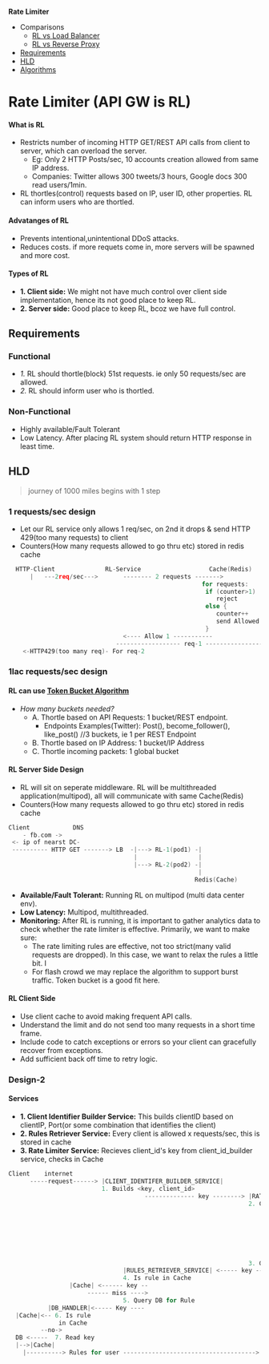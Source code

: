 **Rate Limiter**
- Comparisons
  - [RL vs Load Balancer](#vs1)
  - [RL vs Reverse Proxy](#vs2)
- [Requirements](#r)
- [HLD](#h)
- [Algorithms](#a)

# Rate Limiter (API GW is RL)
#### What is RL
- Restricts number of incoming HTTP GET/REST API calls from client to server, which can overload the server.
  - Eg: Only 2 HTTP Posts/sec, 10 accounts creation allowed from same IP address.
  - Companies: Twitter allows 300 tweets/3 hours, Google docs 300 read users/1min.
- RL thortles(control) requests based on IP, user ID, other properties. RL can inform users who are thortled.
#### Advatanges of RL
- Prevents intentional,unintentional DDoS attacks.
- Reduces costs. if more requets come in, more servers will be spawned and more cost.
#### Types of RL
- **1. Client side:** We might not have much control over client side implementation, hence its not good place to keep RL.
- **2. Server side:** Good place to keep RL, bcoz we have full control.

<a name=r></a>
## Requirements
### Functional
- _1._ RL should thortle(block) 51st requests. ie only 50 requests/sec are allowed.
- _2._ RL should inform user who is thortled.
### Non-Functional
- Highly available/Fault Tolerant
- Low Latency. After placing RL system should return HTTP response in least time.

<a name=h></a>
## HLD
> journey of 1000 miles begins with 1 step
### 1 requests/sec design
- Let our RL service only allows 1 req/sec, on 2nd it drops & send HTTP 429(too many requests) to client
- Counters(How many requests allowed to go thru etc) stored in redis cache
```c                     
  HTTP-Client              RL-Service                   Cache(Redis)
      |   ---2req/sec--->       -------- 2 requests ------->
                                                      for requests:
                                                       if (counter>1)
                                                          reject
                                                       else {
                                                          counter++
                                                          send Allowed
                                                       }
                                <---- Allow 1 -----------
                              ------------------ req-1 -------------------> Application_Server
    <-HTTP429(too many req)- For req-2
```
### 1lac requests/sec design
#### RL can use **[Token Bucket Algorithm](https://github.com/amitkumar50/pvt-research/blob/master/Projects/3.Clear2Pay/Projects/2.LeakyBucket_TokenBucket_RTShaper/README.md)**
- _How many buckets needed?_ 
  - A. Thortle based on API Requests: 1 bucket/REST endpoint.
    - Endpoints Examples(Twitter): Post(), become_follower(), like_post()   //3 buckets, ie 1 per REST Endpoint
  - B. Thortle based on IP Address: 1 bucket/IP Address
  - C. Thortle incoming packets: 1 global bucket
#### RL Server Side Design
- RL will sit on seperate middleware. RL will be multithreaded application(multipod), all will communicate with same Cache(Redis)
- Counters(How many requests allowed to go thru etc) stored in redis cache
```c
Client            DNS
    - fb.com ->
 <- ip of nearst DC-
 ---------- HTTP GET -------> LB  -|---> RL-1(pod1) -|
                                   |                 |
                                   |---> RL-2(pod2) -|
                                                     |
                                                    Redis(Cache)
```
- **Available/Fault Tolerant:** Running RL on multipod (multi data center env).
- **Low Latency:** Multipod, multithreaded.
- **Monitoring:** After RL is running, it is important to gather analytics data to check whether the rate limiter is effective. Primarily, we want to make sure:
  - The rate limiting rules are effective, not too strict(many valid requests are dropped). In this case, we want to relax the rules a little bit. I
  - For flash crowd we may replace the algorithm to support burst traffic. Token bucket is a good fit here.
#### RL Client Side
- Use client cache to avoid making frequent API calls.
- Understand the limit and do not send too many requests in a short time frame.
- Include code to catch exceptions or errors so your client can gracefully recover from exceptions.
- Add sufficient back off time to retry logic.

### Design-2
#### Services
- **1. Client Identifier Builder Service:** This builds clientID based on clientIP, Port(or some combination that identifies the client)
- **2. Rules Retriever Service:** Every client is allowed x requests/sec, this is stored in cache
- **3. Rate Limiter Service:** Recieves client_id's key from client_id_builder service, checks in Cache
```c
Client    internet        
      -----request------> |CLIENT_IDENTIFER_BUILDER_SERVICE|
                          1. Builds <key, client_id>
                                      -------------- key --------> |RATE_LIMITER_SERVICE|
                                                                   2. Checks rules in Cache ----> |Cache|
                                                                           <----- Rule Found--------
                                                                         if (requests/sec > x)
                                                                          Http Error Code
                                                                         else
                                                                          Allow
                                                                          
                                                                           <----- Rule not found----
                                                                   3. Get Rule for user
                                |RULES_RETRIEVER_SERVICE| <----- key -----
                                4. Is rule in Cache
                 |Cache| <------ key --
                      ------ miss ---->
                                5. Query DB for Rule
           |DB_HANDLER|<----- Key ----
  |Cache|<-- 6. Is rule
              in Cache
         --no->
  DB <-----  7. Read key
  |-->|Cache|
    |----------> Rules for user -------------------------------------> 8. Updates Cache
                                                                           if (rule==server_busy)
                                                                            Cache packet
                                                                           else if (server_free)
                                                                            Allow packet
                                                                           else if (server_unreachable)
                                                                            Drop Packet
                                                                                    ---- Rule ---> |FIREWALL|
```
